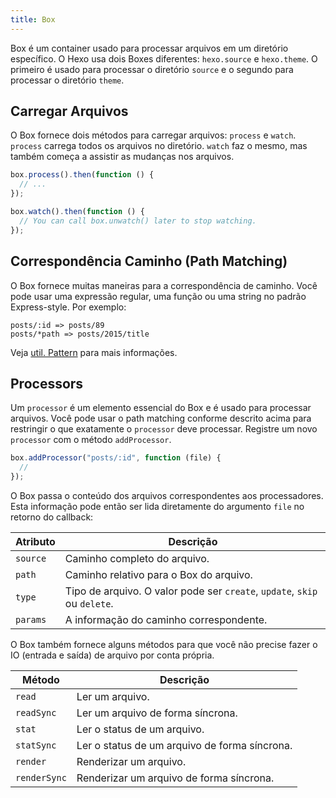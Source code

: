 ```yaml
---
title: Box
---
```


Box é um container usado para processar arquivos em um diretório específico. O Hexo usa dois Boxes diferentes: `hexo.source` e `hexo.theme`. O primeiro é usado para processar o diretório `source` e o segundo para processar o diretório `theme`.

## Carregar Arquivos

O Box fornece dois métodos para carregar arquivos: `process` e `watch`. `process` carrega todos os arquivos no diretório. `watch` faz o mesmo, mas também começa a assistir as mudanças nos arquivos.

```js
box.process().then(function () {
  // ...
});

box.watch().then(function () {
  // You can call box.unwatch() later to stop watching.
});
```

## Correspondência Caminho (Path Matching)

O Box fornece muitas maneiras para a correspondência de caminho. Você pode usar uma expressão regular, uma função ou uma string no padrão Express-style. Por exemplo:

```plain
posts/:id => posts/89
posts/*path => posts/2015/title
```

Veja [util. Pattern][] para mais informações.

## Processors

Um `processor` é um elemento essencial do Box e é usado para processar arquivos. Você pode usar o path matching conforme descrito acima para restringir o que exatamente o `processor` deve processar. Registre um novo `processor` com o método `addProcessor`.

```js
box.addProcessor("posts/:id", function (file) {
  //
});
```

O Box passa o conteúdo dos arquivos correspondentes aos processadores. Esta informação pode então ser lida diretamente do argumento `file` no retorno do callback:

| Atributo | Descrição                                                                 |
| -------- | ------------------------------------------------------------------------- |
| `source` | Caminho completo do arquivo.                                              |
| `path`   | Caminho relativo para o Box do arquivo.                                   |
| `type`   | Tipo de arquivo. O valor pode ser `create`, `update`, `skip` ou `delete`. |
| `params` | A informação do caminho correspondente.                                   |

O Box também fornece alguns métodos para que você não precise fazer o IO (entrada e saída) de arquivo por conta própria.

| Método       | Descrição                                     |
| ------------ | --------------------------------------------- |
| `read`       | Ler um arquivo.                               |
| `readSync`   | Ler um arquivo de forma síncrona.             |
| `stat`       | Ler o status de um arquivo.                   |
| `statSync`   | Ler o status de um arquivo de forma síncrona. |
| `render`     | Renderizar um arquivo.                        |
| `renderSync` | Renderizar um arquivo de forma síncrona.      |

[util. Pattern]: https://github.com/hexojs/hexo-util#patternrule

